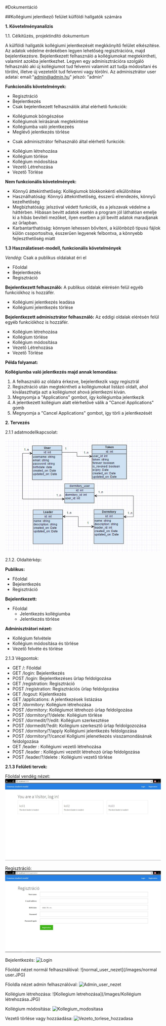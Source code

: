 #Dokumentáció

##Kollégiumi jelentkező felület külföldi hallgatók számára

__1. Követelményanalízis__

1.1. Célkitűzés, projektindító dokumentum

A külföldi hallgatók kollégiumi jelentkezését megkkönyítő felület elkészítése.
Az adatok védelme érdekében legyen lehetőség regisztrációra, majd bejelentkezésre. Bejelentkezett felhasználó a kollégiumokat megtekintheti, valamint azokba jelentkezhet.
Legyen egy adminisztrációra szolgáló felhasználó aki új kollégiumot tud felvenni valamint azt tudja módosítani és törölni, illetve új vezetetőt tud felvenni vagy törölni. 
Az adminisztrátor user adatai: email:"admin@admin.hu" jelszó: "admin"

__Funkcionális követelmények:__

- Regisztráció
- Bejelentkezés
- Csak bejelentkezett felhasználók által elérhető funkciók:
 * Kollégiumok böngészése
 * Kollégiumok leírásának megtekintése
 * Kollégiumba való jelentkezeés
 * Meglévő jelentkezés törlése
- Csak adminisztrátor felhasználó által elérhető funkciók:
* Kollégium létrehozása
* Kollégium törlése
* Kollégium módosítása
* Vezető Létrehozása
* Vezető Törlése


__Nem funkcionális követelmények:__

- Könnyű áttekinthetőség: Kollégiumok blokkonkénti elkülönítése
- Használhatóság: Könnyű áttekinthetőség, ésszerű elrendezés, könnyű kezelhetőség
- Megbízhatóság: jelszóval védett funkciók, és a jelszavak védelme a háttérben. Hibásan bevitt adatok esetén a program jól láthatóan emelje ki a hibás beviteli mezőket, ilyen esetben a jól bevitt adatok maradjanak az űrlapban.
- Karbantarthatóság: könnyen lehessen bővíteni, a különböző típusú fájlok külön csoportosítva, ésszerűen legyenek felbontva, a könnyebb fejleszthetőség miatt

__1.3 Használatieset-modell, funkcionális követelmények__

_Vendég:_ Csak a publikus oldalakat éri el
- Főoldal
- Bejelentkezés
- Regisztráció

__Bejelentkezett felhasználó:__ A publikus oldalak elérésén felül egyéb funkciókhoz is hozzáfér.
- Kollégiumi jelentkezés leadása
- Kollégiumi jelentkezés törlése

__Bejelentkezett adminisztrátor felhasználó:__ Az eddigi oldalak elérésén felül egyéb funkciókhoz is hozzáfér.
* Kollégium létrehozása
* Kollégium törlése
* Kollégium módosítása
* Vezető Létrehozása
* Vezető Törlése


__Példa folyamat:__

__Kollégiumba való jelentkezés majd annak lemondása:__
1. A felhasználó az oldalra érkezve, bejelentkezik vagy regisztrál
2. Regisztráció után megtekintheti a kollégiumokat listázó oldalt, ahol kiválaszthatja azt a kollégiumot ahová jelentkezni kíván.
3. Megnyomja a "Applications" gombot, így kollégiumba jelentkezik
4. A jelentkezett kollégium alatt elérhetővé válik a "Cancel Applications" gomb
5. Megnyomja a "Cancel Applications" gombot, így törli a jelentkezését



__2. Tervezés__

2.1.1 adatmodellkapcsolat:

![Adatbazis_terv](/images/adatbazisterv.JPG)

2.1.2. Oldaltérkép:

__Publikus:__
* Főoldal
* Bejelentkezés
* Regisztráció

__Bejelentkezett:__
* Főoldal
  * Jelentkezés kollégiumba
  * Jelentkezés törlése

__Adminisztrátori nézet:__
* Kollégium felvétele
* Kollégium módosítása és törlése
* Vezető felvéte és törlése

2.1.3 Végpontok:
* GET /: Főoldal
* GET /login: Bejelentkezés
* POST /login: Bejelentkezéses űrlap feldolgozása
* GET /registration: Regisztráció
* POST /registration: Regisztrációs űrlap feldolgozása
* GET /logout: Kijelentkezés
* GET /applications: A jelentkezések listázása
* GET /dormitory: Kollégium létrehozása
* POST /dormitory: Kollégiumot létrehozó ürlap feldolgozása 
* POST /dormitory/?/delete: Kollégium törlése
* POST /dormedit/?/edit: Kollégium szerkesztése
* POST /dormedit/?edit: Kollégium szerkesztő ürlap feldolgozozása 
* POST /dormitory/?/apply Kollégiumi jelentkezés feldolgozása
* POST /dormitory/?/cancel Kollgiumi jelenetkezés visszamondásának feldolgozása
* GET /leader : Kollégiumi vezető létrehozása
* POST /leader : Kollégiumi vezetőt létrehozó ürlap feldolgozása
* POST /leader/?/delete : Kollégiumi vezető törlése



__2.1.3 Felületi tervek:__

Főoldal vendég nézet:
![vendég_nézet](/images/vendég_nézet.JPG)

Regisztráció:
![regisztráció](/images/regisztráció.JPG)

Bejelentkezés:
![Login](/images/bejelentkezés.JPG)

Főoldal nézet normál felhasználóval:
![normal_user_nezet](/images/normal user.JPG)

Főoldla nézet admin felhasználóval:
![Admin_user_nezet](/images/admin_nézet.JPG)

Kollégium létrehozása:
![Kollegium letrehozása](/images/Kollégium létrehozása.JPG)

Kollégium módosítása:
![Kollegium_modositasa](/images/kollégium_modositasa.JPG)

Vezető törlése vagy hozzáadása:
![Vezeto_torlese_hozzadasa](/images/vezető_torlese.JPG)


